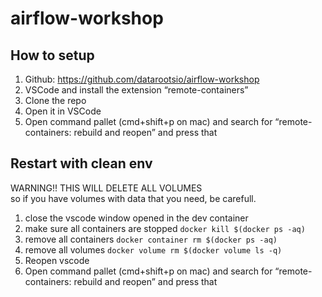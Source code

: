 # airflow-workshop

## How to setup

1. Github: https://github.com/datarootsio/airflow-workshop
2. VSCode and install the extension “remote-containers”
3. Clone the repo
4. Open it in VSCode
5. Open command pallet (cmd+shift+p on mac) and search for “remote-containers: rebuild and reopen” and press that

## Restart with clean env

WARNING!! THIS WILL DELETE ALL VOLUMES  
so if you have volumes with data that you need, be carefull.

1. close the vscode window opened in the dev container
2. make sure all containers are stopped `docker kill $(docker ps -aq)`
3. remove all containers `docker container rm $(docker ps -aq)`
4. remove all volumes `docker volume rm $(docker volume ls -q)`
5. Reopen vscode
6. Open command pallet (cmd+shift+p on mac) and search for “remote-containers: rebuild and reopen” and press that
